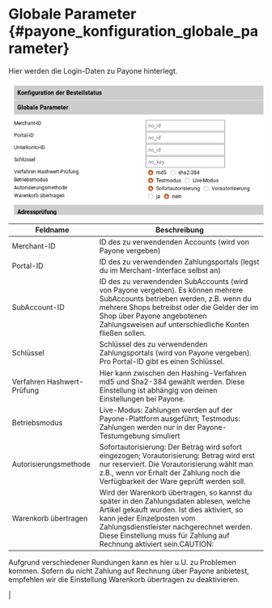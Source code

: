 # Globale Parameter {#payone_konfiguration_globale_parameter}

Hier werden die Login-Daten zu Payone hinterlegt.

![](Bilder/payone/20181001_009.png "Globale Parameter")

|Feldname|Beschreibung|
|--------|------------|
|Merchant-ID|ID des zu verwendenden Accounts \(wird von Payone vergeben\)|
|Portal-ID|ID des zu verwendenden Zahlungsportals \(legst du im Merchant-Interface selbst an\)|
|SubAccount-ID|ID des zu verwendenden SubAccounts \(wird von Payone vergeben\). Es können mehrere SubAccounts betrieben werden, z.B. wenn du mehrere Shops betreibst oder die Gelder der im Shop über Payone angebotenen Zahlungsweisen auf unterschiedliche Konten fließen sollen.|
|Schlüssel|Schlüssel des zu verwendenden Zahlungsportals \(wird von Payone vergeben\). Pro Portal-ID gibt es einen Schlüssel.|
|Verfahren Hashwert-Prüfung|Hier kann zwischen den Hashing-Verfahren md5 und Sha2-384 gewählt werden. Diese Einstellung ist abhängig von deinen Einstellungen bei Payone.|
|Betriebsmodus|Live-Modus: Zahlungen werden auf der Payone-Plattform ausgeführt; Testmodus: Zahlungen werden nur in der Payone-Testumgebung simuliert|
|Autorisierungsmethode|Sofortautorisierung: Der Betrag wird sofort eingezogen; Vorautorisierung: Betrag wird erst nur reserviert. Die Vorautorisierung wählt man z.B., wenn vor Erhalt der Zahlung noch die Verfügbarkeit der Ware geprüft werden soll.|
|Warenkorb übertragen|Wird der Warenkorb übertragen, so kannst du später in den Zahlungsdaten ablesen, welche Artikel gekauft wurden. Ist dies aktiviert, so kann jeder Einzelposten vom Zahlungsdienstleister nachgerechnet werden. Diese Einstellung muss für Zahlung auf Rechnung aktiviert sein.CAUTION:

Aufgrund verschiedener Rundungen kann es hier u.U. zu Problemen kommen. Sofern du nicht Zahlung auf Rechnung über Payone anbietest, empfehlen wir die Einstellung Warenkorb übertragen zu deaktivieren.

|



